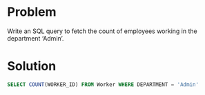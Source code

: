 # Problem
Write an SQL query to fetch the count of employees working in the department ‘Admin’.

# Solution  
```sql
SELECT COUNT(WORKER_ID) FROM Worker WHERE DEPARTMENT = 'Admin' 
```
